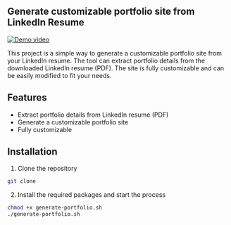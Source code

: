 ## Generate customizable portfolio site from LinkedIn Resume

[![Demo video](http://img.youtube.com/vi/M9KssZnfZrw/maxresdefault.jpg)](https://www.youtube.com/watch?v=M9KssZnfZrw)

This project is a simple way to generate a customizable portfolio site from your LinkedIn resume. 
The tool can extract portfolio details from the downloaded LinkedIn resume (PDF). The site is fully customizable and can be easily modified to fit your needs.

## Features
- Extract portfolio details from LinkedIn resume (PDF)
- Generate a customizable portfolio site
- Fully customizable


## Installation
1. Clone the repository
```bash
git clone
```
2. Install the required packages and start the process
```bash
chmod +x generate-portfolio.sh
./generate-portfolio.sh
```

